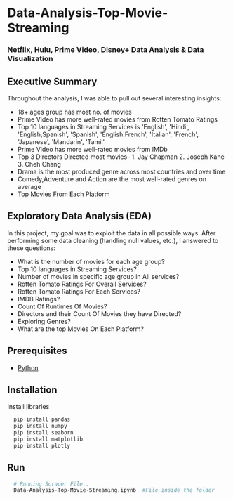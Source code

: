 # Data-Analysis-Top-Movie-Streaming
### Netflix, Hulu, Prime Video, Disney+ Data Analysis & Data Visualization

## Executive Summary
Throughout the analysis, I was able to pull out several interesting insights:
- 18+ ages group has most no. of movies
- Prime Video has more well-rated movies from Rotten Tomato Ratings
- Top 10 languages in Streaming Services is 'English', 'Hindi', 'English,Spanish', 'Spanish', 'English,French',
       'Italian', 'French', 'Japanese', 'Mandarin', 'Tamil' 
- Prime Video has more well-rated movies from IMDb
- Top 3 Directors Directed most movies- 1. Jay Chapman 2. Joseph Kane 3. Cheh Chang
- Drama is the most produced genre across most countries and over time
- Comedy,Adventure and Action are the most well-rated genres on average
- Top Movies From Each Platform 

## Exploratory Data Analysis (EDA)
In this project, my goal was to exploit the data in all possible ways. After performing some data cleaning (handling null values, etc.), I answered to these questions:
- What is the number of movies for each age group?
- Top 10 languages in Streaming Services?
- Number of movies in specific age group in All services?
- Rotten Tomato Ratings For Overall Services?
- Rotten Tomato Ratings For Each Services?
- IMDB Ratings?
- Count Of Runtimes Of Movies?
- Directors and their Count Of Movies they have Directed?
- Exploring Genres?
- What are the top Movies On Each Platform?

## **Prerequisites**
 - [Python](https://www.python.org/downloads/)
 
## Installation
Install libraries 
```bash
  pip install pandas
  pip install numpy
  pip install seaborn
  pip install matplotlib
  pip install plotly
```
## Run
```bash
  # Running Scraper File..
  Data-Analysis-Top-Movie-Streaming.ipynb  #File inside the folder 
```
